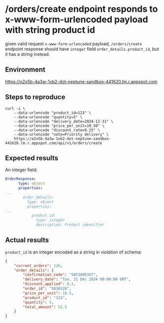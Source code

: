 # /orders/create endpoint responds to x-www-form-urlencoded payload with string product id
given valid request `x-www-form-urlencoded` payload, `/orders/create` endpoint response should have `integer` field `order_details.product_id`, but it has a string instead.

## Environment
https://o2x5b-4a3w-1xb2-dot-neptune-sandbox-441620.lm.r.appspot.com

## Steps to reproduce
```
curl -i \
    --data-urlencode "product_id=123" \
    --data-urlencode "quantity=5" \
    --data-urlencode "delivery_date=2024-12-31" \
    --data-urlencode "price_per_unit=10.50" \
    --data-urlencode "discount_rate=0.15" \
    --data-urlencode "note=Priority delivery" \
    https://o2x5b-4a3w-1xb2-dot-neptune-sandbox-441620.lm.r.appspot.com/api/v1/orders/create
```

## Expected results
An integer field:
```yaml
OrderResponse:
      type: object
      properties:
...
        order_details:
          type: object
          properties:
...
            product_id:
              type: integer
              description: Product identifier
```

## Actual results
`product_id` is an integer encoded as a string in violation of schema:
```json
{
    "current_orders": 126,
    "order_details": {
        "confirmation_code": "S6F2A9E3X7",
        "delivery_date": "Tue, 31 Dec 2024 00:00:00 GMT",
        "discount_applied": 0.1,
        "order_id": "5816526",
        "price_per_unit": 10.5,
        "product_id": "123",
        "quantity": 5,
        "total_amount": 52.5
    }
}
```
